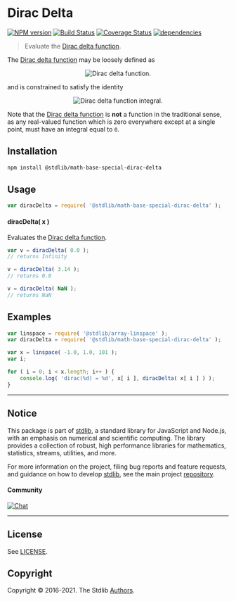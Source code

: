 <!--

@license Apache-2.0

Copyright (c) 2018 The Stdlib Authors.

Licensed under the Apache License, Version 2.0 (the "License");
you may not use this file except in compliance with the License.
You may obtain a copy of the License at

   http://www.apache.org/licenses/LICENSE-2.0

Unless required by applicable law or agreed to in writing, software
distributed under the License is distributed on an "AS IS" BASIS,
WITHOUT WARRANTIES OR CONDITIONS OF ANY KIND, either express or implied.
See the License for the specific language governing permissions and
limitations under the License.

-->

# Dirac Delta

[![NPM version][npm-image]][npm-url] [![Build Status][test-image]][test-url] [![Coverage Status][coverage-image]][coverage-url] [![dependencies][dependencies-image]][dependencies-url]

> Evaluate the [Dirac delta function][dirac-delta-function].

<section class="intro">

The [Dirac delta function][dirac-delta-function] may be loosely defined as

<!-- <equation class="equation" label="eq:dirac_delta" align="center" raw="\delta = \begin{cases} \infty & \textrm{if}\ x = 0 \\ 0 & \textrm{if}\ x \neq 0\end{cases}" alt="Dirac delta function."> -->

<div class="equation" align="center" data-raw-text="\delta = \begin{cases} \infty &amp; \textrm{if}\ x = 0 \\ 0 &amp; \textrm{if}\ x \neq 0\end{cases}" data-equation="eq:dirac_delta">
    <img src="https://cdn.jsdelivr.net/gh/stdlib-js/stdlib@bb29798906e119fcb2af99e94b60407a270c9b32/lib/node_modules/@stdlib/math/base/special/dirac-delta/docs/img/equation_dirac_delta.svg" alt="Dirac delta function.">
    <br>
</div>

<!-- </equation> -->

and is constrained to satisfy the identity

<!-- <equation class="equation" label="eq:dirac_delta_integral" align="center" raw="\int^{+\infty}_{-\infty} \delta(x)\ dx = 1" alt="Dirac delta function integral."> -->

<div class="equation" align="center" data-raw-text="\int^{+\infty}_{-\infty} \delta(x)\ dx = 1" data-equation="eq:dirac_delta_integral">
    <img src="https://cdn.jsdelivr.net/gh/stdlib-js/stdlib@bb29798906e119fcb2af99e94b60407a270c9b32/lib/node_modules/@stdlib/math/base/special/dirac-delta/docs/img/equation_dirac_delta_integral.svg" alt="Dirac delta function integral.">
    <br>
</div>

<!-- </equation> -->

Note that the [Dirac delta function][dirac-delta-function] is **not** a function in the traditional sense, as any real-valued function which is zero everywhere except at a single point, must have an integral equal to `0`.

</section>

<!-- /.intro -->

<section class="installation">

## Installation

```bash
npm install @stdlib/math-base-special-dirac-delta
```

</section>

<section class="usage">

## Usage

```javascript
var diracDelta = require( '@stdlib/math-base-special-dirac-delta' );
```

#### diracDelta( x )

Evaluates the [Dirac delta function][dirac-delta-function].

```javascript
var v = diracDelta( 0.0 );
// returns Infinity

v = diracDelta( 3.14 );
// returns 0.0

v = diracDelta( NaN );
// returns NaN
```

</section>

<!-- /.usage -->

<section class="examples">

## Examples

<!-- eslint no-undef: "error" -->

```javascript
var linspace = require( '@stdlib/array-linspace' );
var diracDelta = require( '@stdlib/math-base-special-dirac-delta' );

var x = linspace( -1.0, 1.0, 101 );
var i;

for ( i = 0; i < x.length; i++ ) {
    console.log( 'dirac(%d) = %d', x[ i ], diracDelta( x[ i ] ) );
}
```

</section>

<!-- /.examples -->


<section class="main-repo" >

* * *

## Notice

This package is part of [stdlib][stdlib], a standard library for JavaScript and Node.js, with an emphasis on numerical and scientific computing. The library provides a collection of robust, high performance libraries for mathematics, statistics, streams, utilities, and more.

For more information on the project, filing bug reports and feature requests, and guidance on how to develop [stdlib][stdlib], see the main project [repository][stdlib].

#### Community

[![Chat][chat-image]][chat-url]

---

## License

See [LICENSE][stdlib-license].


## Copyright

Copyright &copy; 2016-2021. The Stdlib [Authors][stdlib-authors].

</section>

<!-- /.stdlib -->

<!-- Section for all links. Make sure to keep an empty line after the `section` element and another before the `/section` close. -->

<section class="links">

[npm-image]: http://img.shields.io/npm/v/@stdlib/math-base-special-dirac-delta.svg
[npm-url]: https://npmjs.org/package/@stdlib/math-base-special-dirac-delta

[test-image]: https://github.com/stdlib-js/math-base-special-dirac-delta/actions/workflows/test.yml/badge.svg
[test-url]: https://github.com/stdlib-js/math-base-special-dirac-delta/actions/workflows/test.yml

[coverage-image]: https://img.shields.io/codecov/c/github/stdlib-js/math-base-special-dirac-delta/main.svg
[coverage-url]: https://codecov.io/github/stdlib-js/math-base-special-dirac-delta?branch=main

[dependencies-image]: https://img.shields.io/david/stdlib-js/math-base-special-dirac-delta.svg
[dependencies-url]: https://david-dm.org/stdlib-js/math-base-special-dirac-delta/main

[chat-image]: https://img.shields.io/gitter/room/stdlib-js/stdlib.svg
[chat-url]: https://gitter.im/stdlib-js/stdlib/

[stdlib]: https://github.com/stdlib-js/stdlib

[stdlib-authors]: https://github.com/stdlib-js/stdlib/graphs/contributors

[stdlib-license]: https://raw.githubusercontent.com/stdlib-js/math-base-special-dirac-delta/main/LICENSE

[dirac-delta-function]: https://en.wikipedia.org/wiki/Dirac_delta_function

</section>

<!-- /.links -->
